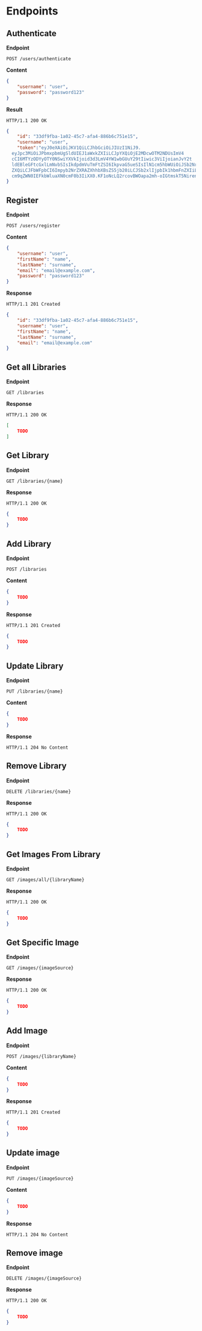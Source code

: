 # Endpoints

## Authenticate

**Endpoint**

```http
POST /users/authenticate
```

**Content**

```json
{
    "username": "user",
    "password": "password123"
}
```

**Result**

```http
HTTP/1.1 200 OK
```

```json
{
    "id": "33df9fba-1a02-45c7-afa4-886b6c751e15",
    "username": "user",
    "token":"eyJ0eXAiOiJKV1QiLCJhbGciOiJIUzI1NiJ9.
  eyJpc3MiOiJPbmxpbmUgSldUIEJ1aWxkZXIiLCJpYXQiOjE2MDcwOTM2NDUsImV4
  cCI6MTYzODYyOTY0NSwiYXVkIjoid3d3LmV4YW1wbGUuY29tIiwic3ViIjoianJvY2t
  ldEBleGFtcGxlLmNvbSIsIkdpdmVuTmFtZSI6IkpvaG5ueSIsIlN1cm5hbWUiOiJSb2Nr
  ZXQiLCJFbWFpbCI6Impyb2NrZXRAZXhhbXBsZS5jb20iLCJSb2xlIjpbIk1hbmFnZXIiLCJQ
  cm9qZWN0IEFkbWluaXN0cmF0b3IiXX0.KF1oNcLQ2rcovBWOapa2mh-oIGtmskT5NirenRckLjc"  
}
```

## Register

**Endpoint**

```http
POST /users/register
```

**Content**

```json
{
    "username": "user",
    "firstName": "name",
    "lastName": "surname",
    "email": "email@example.com",
    "password": "password123"
}
```
**Response**

```http
HTTP/1.1 201 Created
```

```json
{
    "id": "33df9fba-1a02-45c7-afa4-886b6c751e15",
    "username": "user",
    "firstName": "name",
    "lastName": "surname",
    "email": "email@example.com"
}
```

## Get all Libraries

**Endpoint**

```http
GET /libraries
```

**Response**

```http
HTTP/1.1 200 OK
```

```json
[
    TODO
]
```

## Get Library

**Endpoint**

```http
GET /libraries/{name}
```

**Response**

```http
HTTP/1.1 200 OK
```

```json
{
    TODO
}
```

## Add Library

**Endpoint**

```http
POST /libraries
```

**Content**

```json
{
    TODO
}
```

**Response**

```http
HTTP/1.1 201 Created
```

```json
{
    TODO
}
```

## Update Library

**Endpoint**

```http
PUT /libraries/{name}
```

**Content**

```json
{
    TODO
}
```

**Response**

```http
HTTP/1.1 204 No Content
```

## Remove Library

**Endpoint**

```http
DELETE /libraries/{name}
```

**Response**

```http
HTTP/1.1 200 OK
```

```json
{
    TODO
}
```

## Get Images From Library

**Endpoint**

```http
GET /images/all/{libraryName}
```

**Response**

```http
HTTP/1.1 200 OK
```

```json
{
    TODO
}
```

## Get Specific Image

**Endpoint**

```http
GET /images/{imageSource}
```

**Response**

```http
HTTP/1.1 200 OK
```

```json
{
    TODO
}
```

## Add Image

**Endpoint**

```http
POST /images/{libraryName}
```

**Content**

```json
{
    TODO
}
```

**Response**

```http
HTTP/1.1 201 Created
```

```json
{
    TODO
}
```

## Update image

**Endpoint**

```http
PUT /images/{imageSource}
```

**Content**

```json
{
    TODO
}
```

**Response**

```http
HTTP/1.1 204 No Content
```

## Remove image

**Endpoint**

```http
DELETE /images/{imageSource}
```

**Response**

```http
HTTP/1.1 200 OK
```

```json
{
    TODO
}
```




